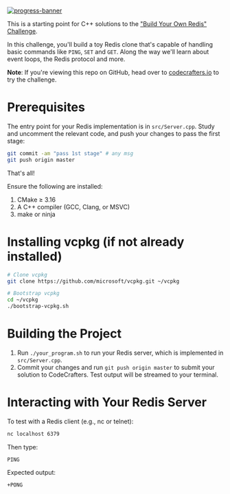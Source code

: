 [![progress-banner](https://backend.codecrafters.io/progress/redis/89b2f94c-794e-41cd-95dd-20ab2823ee9a)](https://app.codecrafters.io/users/codecrafters-bot?r=2qF)

This is a starting point for C++ solutions to the
["Build Your Own Redis" Challenge](https://codecrafters.io/challenges/redis).

In this challenge, you'll build a toy Redis clone that's capable of handling
basic commands like `PING`, `SET` and `GET`. Along the way we'll learn about
event loops, the Redis protocol and more.

**Note**: If you're viewing this repo on GitHub, head over to
[codecrafters.io](https://codecrafters.io) to try the challenge.

# Prerequisites

The entry point for your Redis implementation is in `src/Server.cpp`. Study and
uncomment the relevant code, and push your changes to pass the first stage:

```sh
git commit -am "pass 1st stage" # any msg
git push origin master
```

That's all!

Ensure the following are installed:

1. CMake ≥ 3.16
1. A C++ compiler (GCC, Clang, or MSVC)
1. make or ninja

# Installing vcpkg (if not already installed)

```sh
# Clone vcpkg
git clone https://github.com/microsoft/vcpkg.git ~/vcpkg

# Bootstrap vcpkg
cd ~/vcpkg
./bootstrap-vcpkg.sh
```

# Building the Project

1. Run `./your_program.sh` to run your Redis server, which is implemented in
   `src/Server.cpp`.
1. Commit your changes and run `git push origin master` to submit your solution
   to CodeCrafters. Test output will be streamed to your terminal.

# Interacting with Your Redis Server

To test with a Redis client (e.g., nc or telnet):

```sh
nc localhost 6379
```

Then type:

```
PING
```

Expected output:

```
+PONG
```

